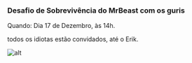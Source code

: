 ### Desafio de Sobrevivência do MrBeast com os guris
<p> Quando: Dia 17 de Dezembro, às 14h.
<p> todos os idiotas estão convidados, até o Erik.

![alt](https://imgur.com/t/antoine_griezmann/SNAJN0I)